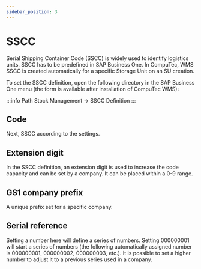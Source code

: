 ```yaml
---
sidebar_position: 3
---
```


# SSCC

Serial Shipping Container Code (SSCC) is widely used to identify logistics units. SSCC has to be predefined in SAP Business One. In CompuTec, WMS SSCC is created automatically for a specific Storage Unit on an SU creation.

To set the SSCC definition, open the following directory in the SAP Business One menu (the form is available after installation of CompuTec WMS):

:::info Path
    Stock Management → SSCC Definition
:::

## Code

Next, SSCC according to the settings.

## Extension digit

In the SSCC definition, an extension digit is used to increase the code capacity and can be set by a company. It can be placed within a 0-9 range.

## GS1 company prefix

A unique prefix set for a specific company.

## Serial reference

Setting a number here will define a series of numbers. Setting 000000001 will start a series of numbers (the following automatically assigned number is 000000001, 000000002, 000000003, etc.). It is possible to set a higher number to adjust it to a previous series used in a company.

